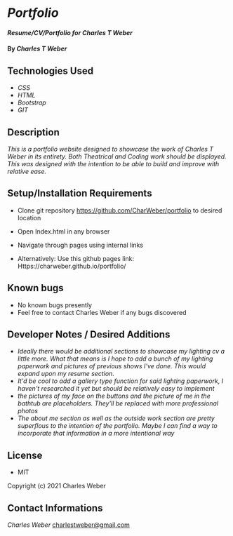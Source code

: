 # _Portfolio_

#### _Resume/CV/Portfolio for Charles T Weber_

#### By _**Charles T Weber**_

## Technologies Used

* _CSS_
* _HTML_
* _Bootstrap_
* _GIT_

## Description

_This is a portfolio website designed to showcase the work of Charles T Weber in its entirety. Both Theatrical and Coding work should be displayed. This was designed with the intention to be able to build and improve with relative ease._

## Setup/Installation Requirements

* Clone git repository https://github.com/CharWeber/portfolio to desired location
* Open Index.html in any browser
* Navigate through pages using internal links

* Alternatively: Use this github pages link: Https://charweber.github.io/portfolio/

## Known bugs

* No known bugs presently
* Feel free to contact Charles Weber if any bugs discovered

## Developer Notes / Desired Additions
 * _Ideally there would be additional sections to showcase my lighting cv a little more. What that means is I hope to add a bunch of my lighting paperwork and pictures of previous shows I've done. This would expand upon my resume section._
 * _It'd be cool to add a gallery type function for said lighting paperwork, I haven't researched it yet but should be relatively easy to implement_
 * _the pictures of my face on the buttons and the picture of me in the bathtub are placeholders. They'll be replaced with more professional photos_
 * _The about me section as well as the outside work section are pretty superflous to the intention of the portfolio. Maybe I can find a way to incorporate that information in a more intentional way_

 ## License
  * MIT

Copyright (c) 2021 Charles Weber

## Contact Informations
_Charles Weber_ charlestweber@gmail.com
